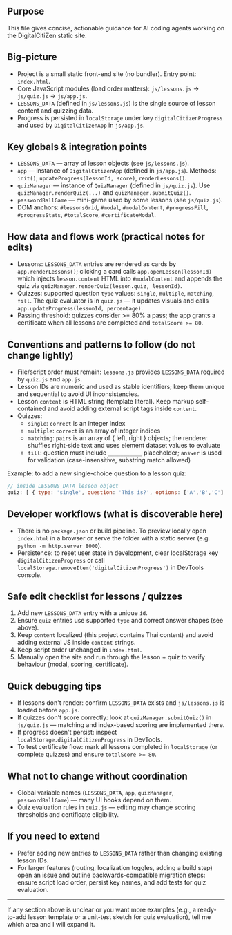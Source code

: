 ## Purpose
This file gives concise, actionable guidance for AI coding agents working on the DigitalCitiZen static site.

## Big-picture
- Project is a small static front-end site (no bundler). Entry point: `index.html`.
- Core JavaScript modules (load order matters): `js/lessons.js` -> `js/quiz.js` -> `js/app.js`.
- `LESSONS_DATA` (defined in `js/lessons.js`) is the single source of lesson content and quizzing data.
- Progress is persisted in `localStorage` under key `digitalCitizenProgress` and used by `DigitalCitizenApp` in `js/app.js`.

## Key globals & integration points
- `LESSONS_DATA` — array of lesson objects (see `js/lessons.js`).
- `app` — instance of `DigitalCitizenApp` (defined in `js/app.js`). Methods: `init()`, `updateProgress(lessonId, score)`, `renderLessons()`.
- `quizManager` — instance of `QuizManager` (defined in `js/quiz.js`). Use `quizManager.renderQuiz(...)` and `quizManager.submitQuiz()`.
- `passwordBallGame` — mini-game used by some lessons (see `js/quiz.js`).
- DOM anchors: `#lessonsGrid`, `#modal`, `#modalContent`, `#progressFill`, `#progressStats`, `#totalScore`, `#certificateModal`.

## How data and flows work (practical notes for edits)
- Lessons: `LESSONS_DATA` entries are rendered as cards by `app.renderLessons()`; clicking a card calls `app.openLesson(lessonId)` which injects `lesson.content` HTML into `#modalContent` and appends the quiz via `quizManager.renderQuiz(lesson.quiz, lessonId)`.
- Quizzes: supported question `type` values: `single`, `multiple`, `matching`, `fill`. The quiz evaluator is in `quiz.js` — it updates visuals and calls `app.updateProgress(lessonId, percentage)`.
- Passing threshold: quizzes consider >= 80% a pass; the app grants a certificate when all lessons are completed and `totalScore >= 80`.

## Conventions and patterns to follow (do not change lightly)
- File/script order must remain: `lessons.js` provides `LESSONS_DATA` required by `quiz.js` and `app.js`.
- Lesson IDs are numeric and used as stable identifiers; keep them unique and sequential to avoid UI inconsistencies.
- Lesson `content` is HTML string (template literal). Keep markup self-contained and avoid adding external script tags inside `content`.
- Quizzes:
  - `single`: `correct` is an integer index
  - `multiple`: `correct` is an array of integer indices
  - `matching`: `pairs` is an array of { left, right } objects; the renderer shuffles right-side text and uses element dataset values to evaluate
  - `fill`: question must include `___________` placeholder; `answer` is used for validation (case-insensitive, substring match allowed)

Example: to add a new single-choice question to a lesson quiz:

```js
// inside LESSONS_DATA lesson object
quiz: [ { type: 'single', question: 'This is?', options: ['A','B','C'], correct: 0 } ]
```

## Developer workflows (what is discoverable here)
- There is no `package.json` or build pipeline. To preview locally open `index.html` in a browser or serve the folder with a static server (e.g. `python -m http.server 8000`).
- Persistence: to reset user state in development, clear localStorage key `digitalCitizenProgress` or call `localStorage.removeItem('digitalCitizenProgress')` in DevTools console.

## Safe edit checklist for lessons / quizzes
1. Add new `LESSONS_DATA` entry with a unique `id`.
2. Ensure `quiz` entries use supported `type` and correct answer shapes (see above).
3. Keep `content` localized (this project contains Thai content) and avoid adding external JS inside `content` strings.
4. Keep script order unchanged in `index.html`.
5. Manually open the site and run through the lesson + quiz to verify behaviour (modal, scoring, certificate).

## Quick debugging tips
- If lessons don't render: confirm `LESSONS_DATA` exists and `js/lessons.js` is loaded before `app.js`.
- If quizzes don't score correctly: look at `quizManager.submitQuiz()` in `js/quiz.js` — matching and index-based scoring are implemented there.
- If progress doesn't persist: inspect `localStorage.digitalCitizenProgress` in DevTools.
- To test certificate flow: mark all lessons completed in `localStorage` (or complete quizzes) and ensure `totalScore >= 80`.

## What not to change without coordination
- Global variable names (`LESSONS_DATA`, `app`, `quizManager`, `passwordBallGame`) — many UI hooks depend on them.
- Quiz evaluation rules in `quiz.js` — editing may change scoring thresholds and certificate eligibility.

## If you need to extend
- Prefer adding new entries to `LESSONS_DATA` rather than changing existing lesson IDs.
- For larger features (routing, localization toggles, adding a build step) open an issue and outline backwards-compatible migration steps: ensure script load order, persist key names, and add tests for quiz evaluation.

---
If any section above is unclear or you want more examples (e.g., a ready-to-add lesson template or a unit-test sketch for quiz evaluation), tell me which area and I will expand it.
